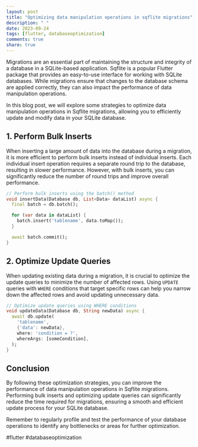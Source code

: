 ```yaml
---
layout: post
title: "Optimizing data manipulation operations in sqflite migrations"
description: " "
date: 2023-09-24
tags: [flutter, databaseoptimization]
comments: true
share: true
---
```


Migrations are an essential part of maintaining the structure and integrity of a database in a SQLite-based application. Sqflite is a popular Flutter package that provides an easy-to-use interface for working with SQLite databases. While migrations ensure that changes to the database schema are applied correctly, they can also impact the performance of data manipulation operations.

In this blog post, we will explore some strategies to optimize data manipulation operations in Sqflite migrations, allowing you to efficiently update and modify data in your SQLite database.

## 1. Perform Bulk Inserts

When inserting a large amount of data into the database during a migration, it is more efficient to perform bulk inserts instead of individual inserts. Each individual insert operation requires a separate round trip to the database, resulting in slower performance. However, with bulk inserts, you can significantly reduce the number of round trips and improve overall performance.

```dart
// Perform bulk inserts using the batch() method
void insertData(Database db, List<Data> dataList) async {
  final batch = db.batch();

  for (var data in dataList) {
    batch.insert('tablename', data.toMap());
  }

  await batch.commit();
}
```

## 2. Optimize Update Queries

When updating existing data during a migration, it is crucial to optimize the update queries to minimize the number of affected rows. Using `UPDATE` queries with `WHERE` conditions that target specific rows can help you narrow down the affected rows and avoid updating unnecessary data.

```dart
// Optimize update queries using WHERE conditions
void updateData(Database db, String newData) async {
  await db.update(
    'tablename',
    {'data': newData},
    where: 'condition = ?',
    whereArgs: [someCondition],
  );
}
```

## Conclusion

By following these optimization strategies, you can improve the performance of data manipulation operations in Sqflite migrations. Performing bulk inserts and optimizing update queries can significantly reduce the time required for migrations, ensuring a smooth and efficient update process for your SQLite database.

Remember to regularly profile and test the performance of your database operations to identify any bottlenecks or areas for further optimization.

#flutter #databaseoptimization